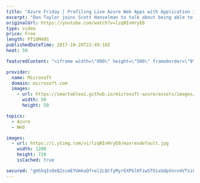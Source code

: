 ```yaml
---
title: "Azure Friday | Profiling Live Azure Web Apps with Application Insights"
excerpt: "Dan Taylor joins Scott Hanselman to talk about being able to get a code-level analysis of slow requests in production using the Application Insights profiler for Azure App Service. Dan shows Scott how to use the Application Insights Profiler to quickly get to the bottom of two different performance issues"
originalUrl: https://youtube.com/watch?v=lzqNIvHryE0
type: video
price: Free
length: PT10M49S
publishedDateTime: 2017-10-20T22:49:10Z
heat: 50

featuredContent: "<iframe width=\"800\" height=\"500\" frameborder=\"0\" src=\"https://www.youtube.com/embed/lzqNIvHryE0\" allow=\"accelerometer; autoplay; encrypted-media; gyroscope; picture-in-picture\" allowfullscreen></iframe>"

provider:
  name: Microsoft
  domain: microsoft.com
  images:
    - url: https://smartableai.github.io/microsoft-azure/assets/images/organizations/microsoft.com-50x50.jpg
      width: 50
      height: 50

topics:
  - Azure
  - Web

images:
  - url: https://i.ytimg.com/vi/lzqNIvHryE0/maxresdefault.jpg
    width: 1280
    height: 720
    isCached: true

secured: "gHShqIs0e82scmEYUmkuQf+el2LQtfyMyrEXPblKFiw5TOixUdpVncn4VTxi8aEraL7MdojWYnw1/6oyv2pnKtEobVbR1N13uUZ5sQU+0aGJk880MTdpXIV/7Rv+h3nITWVqAuEQl0lO2bIooDZ1CDZ8RIj9jwm7pyXzbIzgPHFMtJuswwVAcag1a2xcutXvaI9cao9lrlYraPDHM145EZ0BXG6Nc+N8dTYmgnDmq2LBnq3TLHgVW7BMYx0E50zhqACZvMDBrsL8zDo6veFrF9NQVGyGVyo7Hk5btOlpukIKTcPJVNKs5COC/SFS64t0ibNBPUCn7y+tpi2BfSSjZRGnTAbwWYWKCFHELb1r3yqSTAupAF6dXwBzJD6pEL/qM0Z3QI2RxtAlJEtKXXo3qbatNIuqDDG/sIWOLnVwBDw=;BlkOkYN/k9j36PPcqr/H2A=="
---
```


